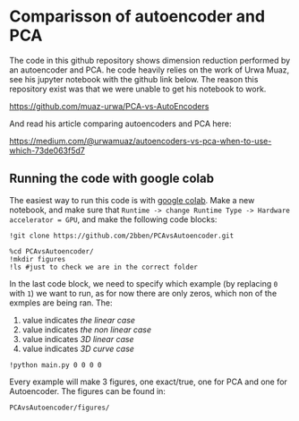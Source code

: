 # Comparisson of autoencoder and PCA   

The code in this github repository shows dimension reduction performed by an autoencoder and PCA. he code heavily 
relies on the work of Urwa Muaz, see his jupyter notebook with the github link below. The reason this
repository exist was that we were unable to get his notebook to work.

https://github.com/muaz-urwa/PCA-vs-AutoEncoders

And read his article comparing autoencoders and PCA here:

https://medium.com/@urwamuaz/autoencoders-vs-pca-when-to-use-which-73de063f5d7

## Running the code with google colab
The easiest way to run this code is with [google colab](https://colab.research.google.com/notebooks/intro.ipynb#recent=true).
Make a new notebook, and make sure that ```Runtime -> change Runtime Type -> Hardware accelerator = GPU```,
and make the following code blocks:
```
!git clone https://github.com/2bben/PCAvsAutoencoder.git
```

```
%cd PCAvsAutoencoder/
!mkdir figures
!ls #just to check we are in the correct folder
```

In the last code block, we need to specify which example (by replacing ```0``` with ```1```) we want to run, as for  now 
there are only zeros, which non of the exmples are being ran. The:
1. value indicates _the linear case_
2. value indicates _the non linear case_
3. value indicates _3D linear case_
4. value indicates _3D curve case_

```
!python main.py 0 0 0 0
```

Every example will make 3 figures, one exact/true, one for PCA and one for Autoencoder. The figures can be found in:
```
PCAvsAutoencoder/figures/
```

